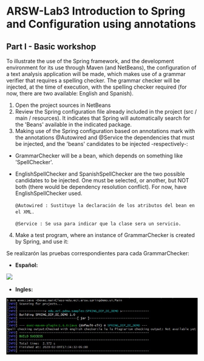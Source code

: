 # ARSW-Lab3 Introduction to Spring and Configuration using annotations #

## Part I - Basic workshop ##
To illustrate the use of the Spring framework, and the development environment for its use through Maven (and NetBeans), the configuration of a text analysis application will be made, which makes use of a grammar verifier that requires a spelling checker. The grammar checker will be injected, at the time of execution, with the spelling checker required (for now, there are two available: English and Spanish).
  1. Open the project sources in NetBeans
  2. Review the Spring configuration file already included in the project (src / main / resources). It indicates that Spring will automatically search for the 'Beans' available in the indicated package.
  3. Making use of the Spring configuration based on annotations mark with the annotations @Autowired and @Service the dependencies that must be injected, and the 'beans' candidates to be injected -respectively-:
  - GrammarChecker will be a bean, which depends on something like 'SpellChecker'.
  - EnglishSpellChecker and SpanishSpellChecker are the two possible candidates to be injected. One must be selected, or another, but NOT both (there would be dependency resolution conflict). For now, have EnglishSpellChecker used. 
  
    ``` @Autowired : Sustituye la declaración de los atributos del bean en el XML.  ```
  
    ``` @Service : Se usa para indicar que la clase sera un servicio. ```
  
  4. Make a test program, where an instance of GrammarChecker is created by Spring, and use it:
  
  Se realizarón las pruebas correspondientes para cada GrammarChecker:
  
  - **Español:**
  
  ![](https://github.com/JonatanGonzalez09/ARSW-Lab3/blob/master/GRAMMAR-CHECKER/GRAMMAR-CHECKER/src/Imagenes/Parte1(Espa%C3%B1ol).jpg)
  
  - **Ingles:**
  
  ![](https://github.com/JonatanGonzalez09/ARSW-Lab3/blob/master/GRAMMAR-CHECKER/GRAMMAR-CHECKER/src/Imagenes/Parte1(Ingles).jpg)
